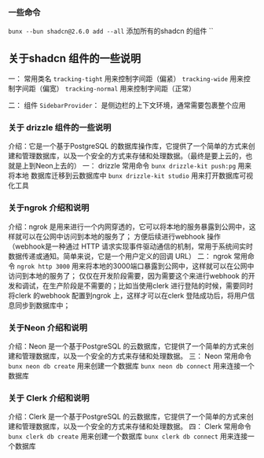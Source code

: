 ### 一些命令
`bunx --bun shadcn@2.6.0 add --all` 添加所有的shadcn 的组件
``

## 关于shadcn 组件的一些说明
一： 常用类名
`tracking-tight` 用来控制字间距（偏紧）
`tracking-wide` 用来控制字间距（偏宽）
`tracking-normal` 用来控制字间距（正常）

二： 组件
`SidebarProvider`： 是侧边栏的上下文环境，通常需要包裹整个应用

### 关于 drizzle 组件的一些说明
介绍：它是一个基于PostgreSQL 的数据库操作库，它提供了一个简单的方式来创建和管理数据库，以及一个安全的方式来存储和处理数据。（最终是要上云的，也就是上到Neon上去的）
一： drizzle 常用命令
`bunx drizzle-kit push:pg` 用来将本地 数据库迁移到云数据库中
`bunx drizzle-kit studio` 用来打开数据库可视化工具

### 关于ngrok 介绍和说明
介绍：ngrok 是用来进行一个内网穿透的，它可以将本地的服务暴露到公网中，这样就可以在公网中访问到本地的服务了；
方便后续进行webhook 操作（webhook是一种通过 HTTP 请求实现事件驱动通信的机制，常用于系统间实时数据传递或通知。简单来说，它是一个用户定义的回调 URL）
二： ngrok 常用命令
`ngrok http 3000` 用来将本地的3000端口暴露到公网中，这样就可以在公网中访问到本地的服务了；
仅仅在开发阶段需要，因为需要这个来进行webhook 的开发和调试，在生产阶段是不需要的；比如当使用clerk 进行登陆的时候，需要同时将clerk 的webhook 配置到ngrok 上，这样才可以在clerk 登陆成功后，将用户信息同步到数据库中；

### 关于Neon 介绍和说明
介绍：Neon 是一个基于PostgreSQL 的云数据库，它提供了一个简单的方式来创建和管理数据库，以及一个安全的方式来存储和处理数据。
三： Neon 常用命令
`bunx neon db create` 用来创建一个数据库
`bunx neon db connect` 用来连接一个数据库

### 关于 Clerk 介绍和说明
介绍：Clerk 是一个基于PostgreSQL 的云数据库，它提供了一个简单的方式来创建和管理数据库，以及一个安全的方式来存储和处理数据。
四： Clerk 常用命令
`bunx clerk db create` 用来创建一个数据库
`bunx clerk db connect` 用来连接一个数据库